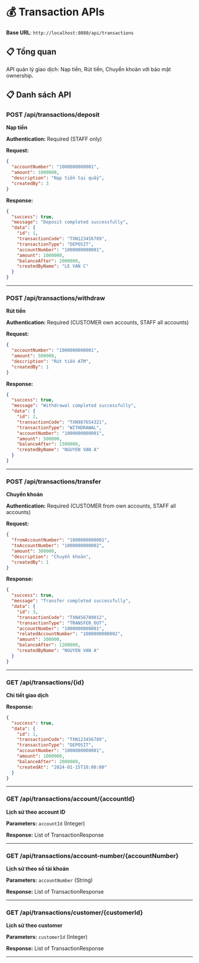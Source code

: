 # 💰 Transaction APIs

**Base URL**: `http://localhost:8080/api/transactions`

## 📋 Tổng quan
API quản lý giao dịch: Nạp tiền, Rút tiền, Chuyển khoản với bảo mật ownership.

## 📋 Danh sách API

### POST /api/transactions/deposit
**Nạp tiền**

**Authentication:** Required (STAFF only)

**Request:**
```json
{
  "accountNumber": "1000000000001",
  "amount": 1000000,
  "description": "Nạp tiền tại quầy",
  "createdBy": 3
}
```

**Response:**
```json
{
  "success": true,
  "message": "Deposit completed successfully",
  "data": {
    "id": 1,
    "transactionCode": "TXN123456789",
    "transactionType": "DEPOSIT",
    "accountNumber": "1000000000001",
    "amount": 1000000,
    "balanceAfter": 2000000,
    "createdByName": "LE VAN C"
  }
}
```

---

### POST /api/transactions/withdraw
**Rút tiền**

**Authentication:** Required (CUSTOMER own accounts, STAFF all accounts)

**Request:**
```json
{
  "accountNumber": "1000000000001",
  "amount": 500000,
  "description": "Rút tiền ATM",
  "createdBy": 1
}
```

**Response:**
```json
{
  "success": true,
  "message": "Withdrawal completed successfully",
  "data": {
    "id": 2,
    "transactionCode": "TXN987654321",
    "transactionType": "WITHDRAWAL",
    "accountNumber": "1000000000001",
    "amount": 500000,
    "balanceAfter": 1500000,
    "createdByName": "NGUYEN VAN A"
  }
}
```

---

### POST /api/transactions/transfer
**Chuyển khoản**

**Authentication:** Required (CUSTOMER from own accounts, STAFF all accounts)

**Request:**
```json
{
  "fromAccountNumber": "1000000000001",
  "toAccountNumber": "1000000000002",
  "amount": 300000,
  "description": "Chuyển khoản",
  "createdBy": 1
}
```

**Response:**
```json
{
  "success": true,
  "message": "Transfer completed successfully",
  "data": {
    "id": 3,
    "transactionCode": "TXN456789012",
    "transactionType": "TRANSFER_OUT",
    "accountNumber": "1000000000001",
    "relatedAccountNumber": "1000000000002",
    "amount": 300000,
    "balanceAfter": 1200000,
    "createdByName": "NGUYEN VAN A"
  }
}
```

---

### GET /api/transactions/{id}
**Chi tiết giao dịch**

**Response:**
```json
{
  "success": true,
  "data": {
    "id": 1,
    "transactionCode": "TXN123456789",
    "transactionType": "DEPOSIT",
    "accountNumber": "1000000000001",
    "amount": 1000000,
    "balanceAfter": 2000000,
    "createdAt": "2024-01-15T10:00:00"
  }
}
```

---

### GET /api/transactions/account/{accountId}
**Lịch sử theo account ID**

**Parameters:** `accountId` (Integer)

**Response:** List of TransactionResponse

---

### GET /api/transactions/account-number/{accountNumber}
**Lịch sử theo số tài khoản**

**Parameters:** `accountNumber` (String)

**Response:** List of TransactionResponse

---

### GET /api/transactions/customer/{customerId}
**Lịch sử theo customer**

**Parameters:** `customerId` (Integer)

**Response:** List of TransactionResponse

---
